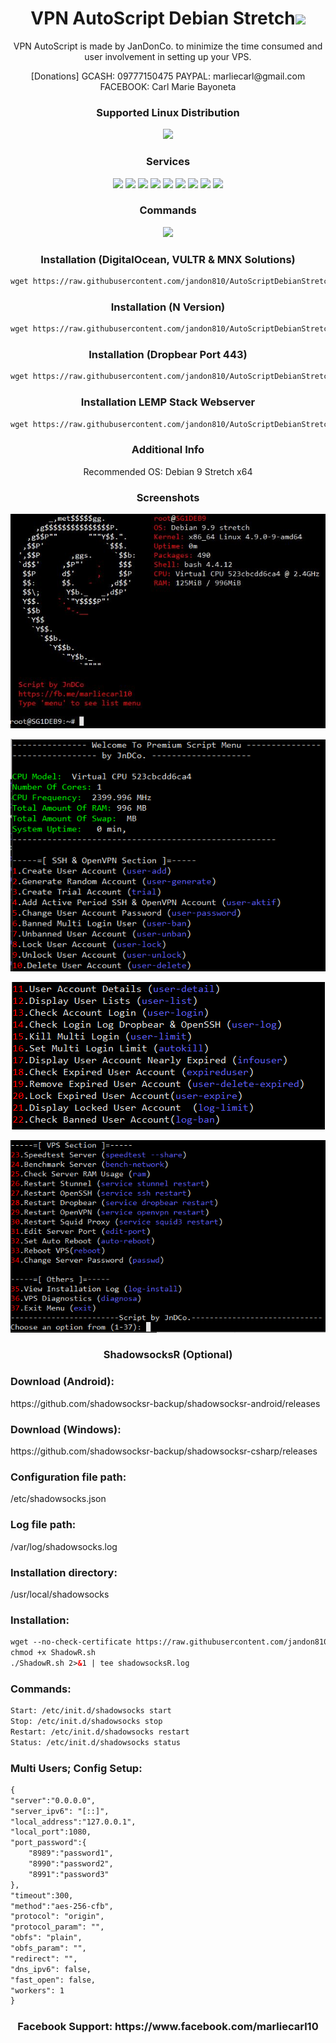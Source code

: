<h1 align="center"> VPN AutoScript Debian Stretch<img src="https://img.shields.io/badge/Version-3.9-blue.svg"></h1>

<p align="center">VPN AutoScript is made by JanDonCo. to minimize the time consumed and user involvement in setting up your VPS.</p>
<p align="center">[Donations]   GCASH: 09777150475   PAYPAL: marliecarl@gmail.com    FACEBOOK: Carl Marie Bayoneta</p>

<h3 align="center">Supported Linux Distribution</h3>
<p align="center">
  <a><img src="https://img.shields.io/badge/Support-Debian%209-red.svg"></a>
  
</p>
<h3 align="center">Services</h3>
<p align="center">
  <a><img src="https://img.shields.io/badge/Service-OpenSSH-green.svg"></a>
  <a><img src="https://img.shields.io/badge/Service-Webmin-green.svg"></a>
  <a><img src="https://img.shields.io/badge/Service-Dropbear-green.svg"></a>
  <a><img src="https://img.shields.io/badge/Service-Stunnel-green.svg"></a>
  <a><img src="https://img.shields.io/badge/Service-OpenVPN-green.svg"></a>
  <a><img src="https://img.shields.io/badge/Service-Squid3-green.svg"></a>
  <a><img src="https://img.shields.io/badge/Service-Privoxy-green.svg"></a>
  <a><img src="https://img.shields.io/badge/Service-GproxyPoC-green.svg"></a>
  <a><img src="https://img.shields.io/badge/Service-ShadowsocksR-green.svg"></a>
 </p>
<h3 align="center">Commands</h3>
<p align="center">
  <a><img src="https://img.shields.io/badge/Commands-menu-yellow.svg"></a>
 </p>

<h3 align="center">Installation (DigitalOcean, VULTR & MNX Solutions)</h3>

  ```html
wget https://raw.githubusercontent.com/jandon810/AutoScriptDebianStretch/master/DebianStretch && chmod +x DebianStretch && ./DebianStretch
  ```
<h3 align="center">Installation (N Version)</h3>

  ```html
wget https://raw.githubusercontent.com/jandon810/AutoScriptDebianStretch/master/DebianStretchN && chmod +x DebianStretchN && ./DebianStretchN
  ```

<h3 align="center">Installation (Dropbear Port 443)</h3>

  ```html
wget https://raw.githubusercontent.com/jandon810/AutoScriptDebianStretch/master/DebianStretchD && chmod +x DebianStretchD && ./DebianStretchD
  ```

<h3 align="center">Installation LEMP Stack Webserver</h3>

  ```html
wget https://raw.githubusercontent.com/jandon810/AutoScriptDebianStretch/master/LEMP7 && chmod +x LEMP7 && ./LEMP7
  ```


<h3 align="center">Additional Info</h3>
<p align="center">
Recommended OS: Debian 9 Stretch x64

<h3 align="center">Screenshots</h3>
<p align="center">
<img src="https://github.com/jandon810/AutoScriptDebianStretch/raw/master/Snapshots/1.png">
   </p>
  <p align="center">
  <img src="https://github.com/jandon810/AutoScriptDebianStretch/raw/master/Snapshots/2.png">
   </p>
  <p align="center">
  <img src="https://github.com/jandon810/AutoScriptDebianStretch/raw/master/Snapshots/3.png">
  </p>
  <p align="center">
  <img src="https://github.com/jandon810/AutoScriptDebianStretch/raw/master/Snapshots/4.png">
   </p>
   
   <h3 align="center">ShadowsocksR (Optional)</h3>
   <p align="left">
   <h3 align="left">Download (Android):</h3> https://github.com/shadowsocksr-backup/shadowsocksr-android/releases
   </p>
   <p align="left">
   <h3 align="left">Download (Windows):</h3> https://github.com/shadowsocksr-backup/shadowsocksr-csharp/releases
   </p>
   <p align="left">
   <h3 align="left">Configuration file path:</h3> /etc/shadowsocks.json 
   </p>
   <p align="left">
   <h3 align="left">Log file path:</h3> /var/log/shadowsocks.log 
   </p>
   <p align="left">   
   <h3 align="left">Installation directory:</h3> /usr/local/shadowsocks
   </p>
   <p align="left"> 
   <h3 align="left">Installation:</h3>
   </p>
   
```html
wget --no-check-certificate https://raw.githubusercontent.com/jandon810/AutoScriptDebianStretch/master/ShadowR.sh
chmod +x ShadowR.sh
./ShadowR.sh 2>&1 | tee shadowsocksR.log
```

   <p align="left">
   <h3 align="left">Commands:</h3>
   </p>

```html
Start: /etc/init.d/shadowsocks start 
Stop: /etc/init.d/shadowsocks stop 
Restart: /etc/init.d/shadowsocks restart 
Status: /etc/init.d/shadowsocks status
```

   <p align="left">
   <h3 align="left">Multi Users; Config Setup:</h3>
   </p>

```html
{
"server":"0.0.0.0",
"server_ipv6": "[::]",
"local_address":"127.0.0.1",
"local_port":1080,
"port_password":{
    "8989":"password1",
    "8990":"password2",
    "8991":"password3"
},
"timeout":300,
"method":"aes-256-cfb",
"protocol": "origin",
"protocol_param": "",
"obfs": "plain",
"obfs_param": "",
"redirect": "",
"dns_ipv6": false,
"fast_open": false,
"workers": 1
}
```

   <p align="left">
<h3 align="center">Facebook Support: https://www.facebook.com/marliecarl10</h3>
   </p>
